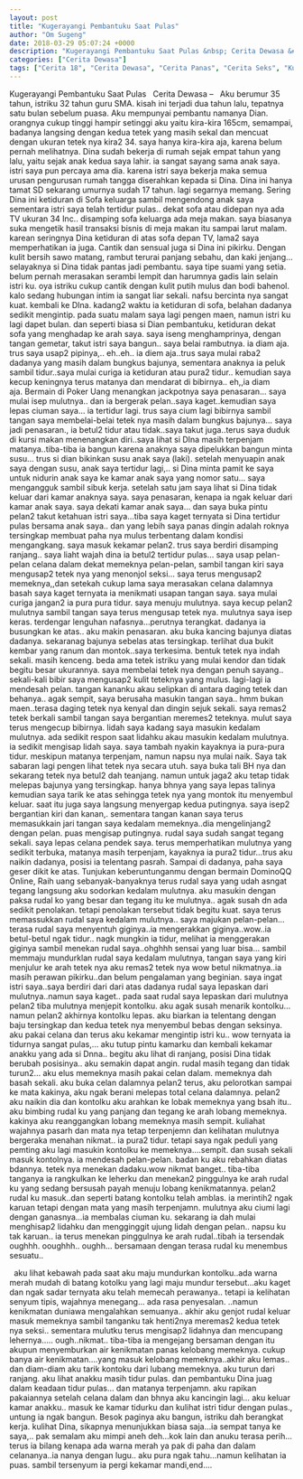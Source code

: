 ```yaml
---
layout: post
title: "Kugerayangi Pembantuku Saat Pulas"
author: "Om Sugeng"
date: 2018-03-29 05:07:24 +0000
description: "Kugerayangi Pembantuku Saat Pulas &nbsp; Cerita Dewasa &#8211;\u00a0 \u00a0Aku berumur 35 tahun, istriku 32 tahun guru SMA. kisah ini terjadi dua tahun lalu, tepatnya satu bulan sebelum puasa. Aku mempunyai pe..."
categories: ["Cerita Dewasa"]
tags: ["Cerita 18", "Cerita Dewasa", "Cerita Panas", "Cerita Seks", "Kumpulan Cerita Dewasa"]
---
```



Kugerayangi Pembantuku Saat Pulas
&nbsp;
Cerita Dewasa &#8211;   Aku berumur 35 tahun, istriku 32 tahun guru SMA. kisah ini terjadi dua tahun lalu, tepatnya satu bulan sebelum puasa. Aku mempunyai pembantu namanya Dian. orangnya cukup tinggi hampir setinggi aku yaitu kira-kira 165cm, semampai, badanya langsing dengan kedua tetek yang masih sekal dan mencuat dengan ukuran tetek nya kira2 34. saya hanya kira-kira aja, karena belum pernah melihatnya.
Dina sudah bekerja di rumah sejak empat tahun yang lalu, yaitu sejak anak kedua saya lahir. ia sangat sayang sama anak saya. istri saya pun percaya ama dia. karena istri saya bekerja maka semua urusan pengurusan rumah tangga diserahkan kepada si Dina. Dina ini hanya tamat SD sekarang umurnya sudah 17 tahun. lagi segarnya memang.
Sering Dina ini ketiduran di Sofa keluarga sambil mengendong anak saya sementara istri saya telah tertidur pulas.. dekat sofa atau didepan nya ada TV ukuran 34 Inc.. disamping sofa keluarga ada meja makan. saya biasanya suka mengetik hasil transaksi bisnis di meja makan itu sampai larut malam. karean seringnya Dina ketiduran di atas sofa depan TV, lama2 saya memperhatikan ia juga.
Cantik dan sensual juga si Dina ini pikirku. Dengan kulit bersih sawo matang, rambut terurai panjang sebahu, dan kaki jenjang… selayaknya si Dina tidak pantas jadi pembantu. saya tipe suami yang setia. belum pernah merasakan serambi lempit dan harumnya gadis lain selain istri ku. oya istriku cukup cantik dengan kulit putih mulus dan bodi bahenol. kalo sedang hubungan intim ia sangat liar sekali. nafsu bercinta nya sangat kuat. kembali ke DIna. kadang2 waktu ia ketiduran di sofa, belahan dadanya sedikit mengintip.
pada suatu malam saya lagi pengen maen, namun istri ku lagi dapet bulan. dan seperti biasa si Dian pembantuku, ketiduran dekat sofa yang menghadap ke arah saya. saya iseng menghamprinya, dengan tangan gemetar, takut istri saya bangun.. saya belai rambutnya. ia diam aja. trus saya usap2 pipinya,..
eh..eh.. ia diem aja..trus saya mulai raba2 dadanya yang masih dalam bungkus bajunya, sementara anaknya ia peluk sambil tidur..saya mulai curiga ia ketiduran atau pura2 tidur.. kemudian saya kecup keningnya terus matanya dan mendarat di bibirnya.. eh,,ia diam aja. Bermain di Poker Uang menangkan jackpotnya
saya penasaran… saya mulai isep mulutnya.. dan ia bergerak pelan..saya kaget..kemudian saya lepas ciuman saya… ia tertidur lagi. trus saya cium lagi bibirnya sambil tangan saya membelai-belai tetek nya masih dalam bungkus bajunya… saya jadi penasaran., ia betul2 tidur atau tidak..saya takut juga..terus saya duduk di kursi makan menenangkan diri..saya lihat si DIna masih terpenjam matanya..tiba-tiba ia bangun karena anaknya saya dipelukkan bangun minta susu… trus si dian bikinkan susu anak saya (laki).
setelah menyuapin anak saya dengan susu, anak saya tertidur lagi,.. si Dina minta pamit ke saya untuk nidurin anak saya ke kamar anak saya yang nomor satu… saya mengangguk sambil sibuk kerja. setelah satu jam saya lihat si Dina tidak keluar dari kamar anaknya saya. saya penasaran, kenapa ia ngak keluar dari kamar anak saya.
saya dekati kamar anak saya… dan saya buka pintu pelan2 takut ketahuan istri saya…tiba saya kaget ternyata si Dina tertidur pulas bersama anak saya.. dan yang lebih saya panas dingin adalah roknya tersingkap membuat paha nya mulus terbentang dalam kondisi mengangkang. saya masuk kekamar pelan2. trus saya berdiri disamping ranjang..
saya liaht wajah dina ia betul2 tertidur pulas… saya usap pelan-pelan celana dalam dekat memeknya pelan-pelan, sambil tangan kiri saya mengusap2 tetek nya yang menonjol seksi… saya terus mengusap2 memeknya,,dan setekah cukup lama saya merasakan celana dalamnya basah
saya kaget ternyata ia menikmati usapan tangan saya. saya mulai curiga jangan2 ia pura pura tidur. saya menuju mulutnya. saya kecup pelan2 mulutnya sambil tangan saya terus mengusap tetek nya. mulutnya saya isep keras. terdengar lenguhan nafasnya…perutnya terangkat. dadanya ia busungkan ke atas.. aku makin penasaran. aku buka kancing bajunya diatas dadanya. sekaranag bajunya sebelas atas tersingkap.
terlihat dua bukit kembar yang ranum dan montok..saya terkesima. bentuk tetek nya indah sekali. masih kenceng. beda ama tetek istriku yang mulai kendor dan tidak begitu besar ukurannya. saya membelai tetek nya dengan penuh sayang.. sekali-kali bibir saya mengusap2 kulit teteknya yang mulus. lagi-lagi ia mendesah pelan. tangan kananku akau selipkan di antara daging tetek dan behanya.. agak sempit, saya berusaha masukin tangan saya..
hmm bukan maen..terasa daging tetek nya kenyal dan dingin sejuk sekali. saya remas2 tetek berkali sambil tangan saya bergantian meremes2 teteknya. mulut saya terus mengecup bibirnya. lidah saya kadang saya masukin kedalam mulutnya. ada sedikit respon saat lidahku akau masukin kedalam mulutnya. ia sedikit mengisap lidah saya. saya tambah nyakin kayaknya ia pura-pura tidur. meskipun matanya terpenjam, namun napsu nya mulai naik.
Saya tak sabaran lagi pengen lihat tetek nya secara utuh. saya buka tali BH nya dan sekarang tetek nya betul2 dah teanjang. namun untuk jaga2 aku tetap tidak melepas bajunya yang tersingkap. hanya bhnya yang saya lepas talinya kemudian saya tarik ke atas sehingga tetek nya yang montok itu menyembul keluar.
saat itu juga saya langsung menyergap kedua putingnya. saya isep2 bergantian kiri dan kanan,. sementara tangan kanan saya terus memasukkain jari tangan saya kedalam memeknya..dia mengelinjang2 dengan pelan. puas mengisap putingnya. rudal saya sudah sangat tegang sekali.
saya lepas celana pendek saya. terus memperhatikan mulutnya yang sedikit terbuka, matanya masih terpenjam, kayaknya ia pura2 tidur…trus aku naikin dadanya, posisi ia telentang pasrah. Sampai di dadanya, paha saya geser dikit ke atas.
Tunjukan keberuntunganmu dengan bermain DominoQQ Online, Raih uang sebanyak-banyaknya
terus rudal saya yang udah asngat tegang langsung aku sodorkan kedalam mulutnya. aku masukin dengan paksa rudal ko yang besar dan tegang itu ke mulutnya.. agak susah dn ada sedikit penolakan. tetapi penolakan tersebut tidak begitu kuat. saya terus memassukkan rudal saya kedalam mulutnya..
saya majukan pelan-pelan…terasa rudal saya menyentuh giginya..ia mengerakkan giginya..wow..ia betul-betul ngak tidur.. nagk mungkin ia tidur, melihat ia menggerakan giginya sambil menekan rudal saya..ohghhh sensai yang luar bisa…
sambil memmaju mundurklan rudal saya kedalam mulutnya, tangan saya yang kiri menjulur ke arah tetek nya aku remas2 tetek nya wow betul nikmatnya..ia masih perawan pikirku..dan belum pengalaman yang beginian. saya ingat istri saya..saya berdiri dari dari atas dadanya rudal saya lepaskan dari mulutnya..namun saya kaget..
pada saat rudal saya lepaskan dari mulutnya pelan2 tiba mulutnya menjepit kontolku. aku agak susah menarik kontolku… namun pelan2 akhirnya kontolku lepas. aku biarkan ia telentang dengan baju tersingkap dan kedua tetek nya menyembul bebas dengan seksinya. aku pakai celana dan terus aku kekamar mengintip istri ku..
wow ternyata ia tidurnya sangat pulas,… aku tutup pintu kamarku dan kembali kekamar anakku yang ada si Dnna.. begitu aku lihat di ranjang, posisi Dina tidak berubah posisinya.. aku semakin dapat angin. rudal masih tegang dan tidak turun2… aku elus memeknya masih pakai celan dalam. memeknya dah basah sekali.
aku buka celan dalamnya pelan2 terus, aku pelorotkan sampai ke mata kakinya, aku ngak berani melepas total celana dalamnya. pelan2 aku naikin dia dan kontolku aku arahkan ke lobak memeknya yang bsah itu.. aku bimbing rudal ku yang panjang dan tegang ke arah lobang memeknya. kakinya aku reanggangkan
lobang memeknya masih sempit. kuliahat wajahnya pasarh dan mata nya tetap terpenjemn dan kelihatan mulutnya bergeraka menahan nikmat.. ia pura2 tidur. tetapi saya ngak peduli yang pemting aku lagi masukin kontolku ke memeknya….sempit. dan susah sekali masuk kontolnya.
ia mendesah pelan-pelan. badan ku aku rebahkan diatas bdannya. tetek nya menekan dadaku.wow nikmat banget.. tiba-tiba tanganya ia rangkulkan ke leherku dan menekan2 pinggulnya ke arah rudal ku yang sedang bersusah payah menuju lobang kenikmatannya. pelan2 rudal ku masuk..dan seperti batang kontolku telah amblas. ia merintih2 ngak karuan tetapi dengan mata yang masih terpenjamn. mulutnya aku ciumi lagi dengan ganasnya…ia membalas ciuman ku.
sekarang ia dah mulai menghisap2 lidahku dan mengginggit ujung lidah dengan pelan.. napsu ku tak karuan.. ia terus menekan pinggulnya ke arah rudal..tibah ia tersendak oughhh. ooughhh.. oughh… bersamaan dengan terasa rudal ku menembus sesuatu..
&nbsp;

&nbsp;
aku lihat kebawah pada saat aku maju mundurkan kontolku..ada warna merah mudah di batang kotolku yang lagi maju mundur tersebut…aku kaget dan ngak sadar ternyata aku telah memecah perawanya.. tetapi ia kelihatan senyum tipis, wajahnya menegang… ada rasa penyesalan.
..namun kenikmatan duniawa mengalahkan semuanya.. akhir aku genjot rudal keluar masuk memeknya sambil tanganku tak henti2nya meremas2 kedua tetek nya seksi.. sementara mulutku terus mengisap2 lidahnya dan mencupang lehernya…..
ough..nikmat.. tiba-tiba ia mengejang bersaman dengan itu akupun menyemburkan air kenikmatan panas kelobang memeknya. cukup banya air kenikmatan….yang masuk kelobang memeknya..akhir aku lemas.. dan diam-diam aku tarik kontoku dari lubang memeknya.
aku turun dari ranjang. aku lihat anakku masih tidur pulas. dan pembantuku Dina juag dalam keadaan tidur pulas… dan matanya terpenjamn. aku rapikan pakaiannya setelah celana dalam dan bhnya aku kancingin lagi… aku keluar kamar anakku.. masuk ke kamar tidurku dan kulihat istri tidur dengan pulas., untung ia ngak bangun.
Besok paginya aku bangun, istriku dah berangkat kerja. kulihat Dina, sikapnya menunjukkan biasa saja…ia sempat tanya ke saya,.. pak semalam aku mimpi aneh deh…kok lain dan anuku terasa perih…terus ia bilang kenapa ada warna merah ya pak di paha dan dalam celananya..ia nanya dengan lugu..
aku pura ngak tahu…namun kelihatan ia puas. sambil tersenyum ia pergi kekamar mandi,end….
